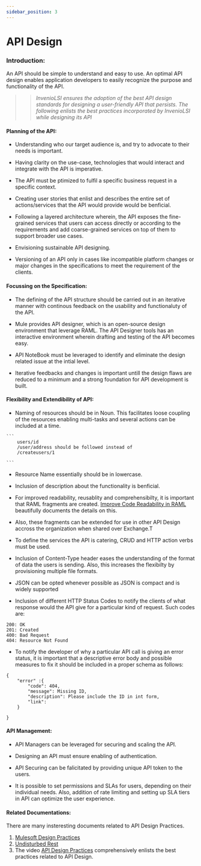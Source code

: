 ```yaml
---
sidebar_position: 3
---
```


# API Design

### Introduction:

An API should be simple to understand and easy to use. An optimal API design enables application developers to easily recognize the purpose and functionality of the API. 

>> *InvenioLSI ensures the adoption of the best API design standards for designing a user-friendly API that persists. The following enlists the best practices incorporated by InvenioLSI while designing its API*

#### Planning of the API:

   * Understanding who our target audience is, and try to advocate to their needs is important.

   * Having clarity on the use-case, technologies that would interact and integrate with the API is imperative.

   * The API must be ptimized to fulfil a specific business request in a specific context.

   * Creating user stories that enlist and describes the entire set of actions/services that the API would provide would be benficial.

   * Following a layered architecture wherein, the API exposes the fine-grained services that users can access directly or according to the requirements and add coarse-grained services on top of them to support broader use cases. 

   * Envisioning sustainable API designing.

   * Versioning of an API only in cases like incompatible platform changes or major changes in the specifications to meet the requirement of the clients.


#### Focussing on the Specification:

   * The defining of the API structure should be carried out in an iterative manner with continous feedback on the usability and functionaluty of the API.

   * Mule provides API designer, which is an open-source design environment that leverage RAML. The API Designer tools has an interactive environment wherein drafting and testing of the API becomes easy.

   * API NoteBook must be leveraged to identify and eliminate the design related issue at the intial level.

   * Iterative feedbacks and changes is important untill the design flaws are reduced to a minimum and a strong foundation for API development is built.
  
#### Flexibility and Extendibility of API:

   * Naming of resources should be in Noun. This facilitates loose coupling of the resources enabling multi-tasks and several actions can be included at a time.

    ```
        users/id
        /user/address should be followed instead of
        /createusers/1

    ```
   * Resource Name essentially should be in lowercase.

   * Inclusion of description about the functionality is benficial.

   * For improved readability, reusablity and comprehensibilty, it is important that RAML fragments are created. [Improve Code Readability in RAML](https://blogs.mulesoft.com/dev-guides/restful-api-modeling-language-201/) beautifully documents the details on this.
 
   * Also, these fragments can be extended for use in other API Design accross the organization when shared over Exchange.T

   * To define the services the API is catering, CRUD and HTTP action verbs must be used.

   * Inclusion of  Content-Type header eases the understanding of the format of data the users is sending. Also, this increases the flexibilty by provisioning multiple file formats.

   * JSON can be opted whenever possible as JSON is compact and is widely supported 
   * Inclusion of different HTTP Status Codes to notify the clients of what response would the API give for a particular kind of request. Such codes are:

   ```
   200: OK
   201: Created 
   400: Bad Request
   404: Resource Not Found

   ```
   
  * To notify the developer of why a particular API call is giving an error status, it is important that a descriptive error body and possible measures to fix it should be included in a proper schema as follows:

  ```
  {
      "error" :{
          "code": 404,
          "message": Missing ID,
          "description": Please include the ID in int form,
          "link":
      } 

  }
  ```

#### API Management:

  * API Managers can be leveraged for securing and scaling the API.

  * Designing an API must ensure enabling of authentication.   

  * API Securing can be falicitated by providing unique API token to the users.
  
  * It is possible to set permissions and SLAs for users, depending on their individual needs. Also, addition of rate limiting and setting up SLA tiers in API can optimize the user experience.

#### Related Documentations:

There are many insteresting documents related to API Design Practices. 
   1. [Mulesoft Design Practices](https://www.mulesoft.com/lp/whitepaper/api/design-apis)
   2. [Undisturbed Rest](https://www.mulesoft.com/lp/ebook/api/restbook)
   3. The video [API Design Practices](https://www.youtube.com/watch?v=ntoYSsNo9Ww) comprehensively enlists the best practices related to API Design.




